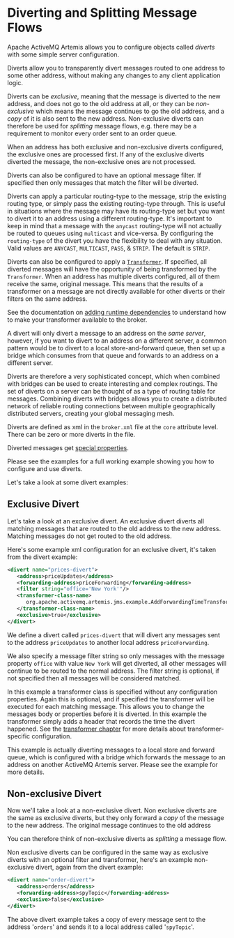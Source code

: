 # Diverting and Splitting Message Flows

Apache ActiveMQ Artemis allows you to configure objects called *diverts* with some
simple server configuration.

Diverts allow you to transparently divert messages routed to one address
to some other address, without making any changes to any client
application logic.

Diverts can be *exclusive*, meaning that the message is diverted to the
new address, and does not go to the old address at all, or they can be
*non-exclusive* which means the message continues to go the old address,
and a *copy* of it is also sent to the new address. Non-exclusive
diverts can therefore be used for *splitting* message flows, e.g. there
may be a requirement to monitor every order sent to an order queue.

When an address has both exclusive and non-exclusive diverts configured,
the exclusive ones are processed first. If any of the exclusive diverts
diverted the message, the non-exclusive ones are not processed.

Diverts can also be configured to have an optional message filter. If
specified then only messages that match the filter will be diverted.

Diverts can apply a particular routing-type to the message, strip the
existing routing type, or simply pass the existing routing-type through.
This is useful in situations where the message may have its routing-type
set but you want to divert it to an address using a different routing-type.
It's important to keep in mind that a message with the `anycast`
routing-type will not actually be routed to queues using `multicast` and
vice-versa. By configuring the `routing-type` of the divert you have the
flexibility to deal with any situation. Valid values are `ANYCAST`,
`MULTICAST`, `PASS`, & `STRIP`. The default is `STRIP`.

Diverts can also be configured to apply a [`Transformer`](transformers.md).
If specified, all diverted messages will have the opportunity of being
transformed by the `Transformer`. When an address has multiple diverts
configured, all of them receive the same, original message. This means that
the results of a transformer on a message are not directly available for
other diverts or their filters on the same address.

See the documentation on [adding runtime dependencies](using-server.md) to 
understand how to make your transformer available to the broker.

A divert will only divert a message to an address on the *same server*,
however, if you want to divert to an address on a different server, a
common pattern would be to divert to a local store-and-forward queue,
then set up a bridge which consumes from that queue and forwards to an
address on a different server.

Diverts are therefore a very sophisticated concept, which when combined
with bridges can be used to create interesting and complex routings. The
set of diverts on a server can be thought of as a type of routing table
for messages. Combining diverts with bridges allows you to create a
distributed network of reliable routing connections between multiple
geographically distributed servers, creating your global messaging mesh.

Diverts are defined as xml in the `broker.xml` file at the `core` attribute level.
There can be zero or more diverts in the file.

Diverted messages get [special properties](copied-message-properties.md).

Please see the examples for a full working example showing you how to
configure and use diverts.

Let's take a look at some divert examples:

## Exclusive Divert

Let's take a look at an exclusive divert. An exclusive divert diverts
all matching messages that are routed to the old address to the new
address. Matching messages do not get routed to the old address.

Here's some example xml configuration for an exclusive divert, it's
taken from the divert example:

```xml
<divert name="prices-divert">
   <address>priceUpdates</address>
   <forwarding-address>priceForwarding</forwarding-address>
   <filter string="office='New York'"/>
   <transformer-class-name>
      org.apache.activemq.artemis.jms.example.AddForwardingTimeTransformer
   </transformer-class-name>
   <exclusive>true</exclusive>
</divert>
```

We define a divert called `prices-divert` that will divert any
messages sent to the address `priceUpdates` to another local address 
`priceForwarding`.

We also specify a message filter string so only messages with the
message property `office` with value `New York` will get diverted, all
other messages will continue to be routed to the normal address. The
filter string is optional, if not specified then all messages will be
considered matched.

In this example a transformer class is specified without any configuration
properties. Again this is optional, and if specified the transformer will
be executed for each matching message. This allows you to change the
messages body or properties before it is diverted. In this example the
transformer simply adds a header that records the time the divert happened.
See the [transformer chapter](transformers.md) for more details about
transformer-specific configuration.

This example is actually diverting messages to a local store and forward
queue, which is configured with a bridge which forwards the message to
an address on another ActiveMQ Artemis server. Please see the example for
more details.

## Non-exclusive Divert

Now we'll take a look at a non-exclusive divert. Non exclusive diverts
are the same as exclusive diverts, but they only forward a *copy* of the
message to the new address. The original message continues to the old
address

You can therefore think of non-exclusive diverts as *splitting* a
message flow.

Non exclusive diverts can be configured in the same way as exclusive
diverts with an optional filter and transformer, here's an example
non-exclusive divert, again from the divert example:

```xml
<divert name="order-divert">
   <address>orders</address>
   <forwarding-address>spyTopic</forwarding-address>
   <exclusive>false</exclusive>
</divert>
```

The above divert example takes a copy of every message sent to the
address '`orders`' and sends it to a local address called
'`spyTopic`'.
